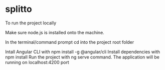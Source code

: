# splitto

To run the project locally

Make sure node.js is installed onto the machine.

In the terminal/command prompt cd into the project root folder

Intall Angular CLI with npm install -g @angular/cli
Install dependencies with npm install
Run the project with ng serve command. The application will be running on localhost:4200 port
